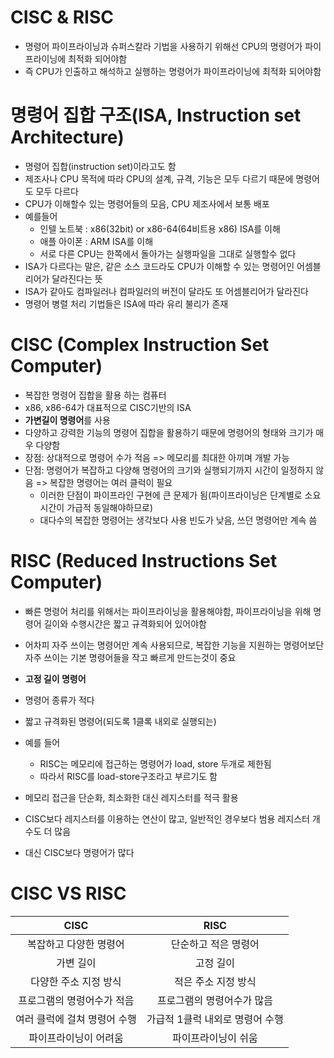 # CISC & RISC

- 명령어 파이프라이닝과 슈퍼스칼라 기법을 사용하기 위해선 CPU의 명령어가 파이프라이닝에 최적화 되어야함
- 즉 CPU가 인출하고 해석하고 실행하는 명령어가 파이프라이닝에 최적화 되어야함

# 명령어 집합 구조(ISA, Instruction set Architecture)

- 명령어 집합(instruction set)이라고도 함
- 제조사나 CPU 목적에 따라 CPU의 설계, 규격, 기능은 모두 다르기 때문에 명령어도 모두 다르다
- CPU가 이해할수 있는 명령어들의 모음, CPU 제조사에서 보통 배포
- 예를들어
  - 인텔 노트북 : x86(32bit) or x86-64(64비트용 x86) ISA를 이해
  - 애플 아이폰 : ARM ISA를 이해
  - 서로 다른 CPU는 한쪽에서 돌아가는 실행파일을 그대로 실행할수 없다
- ISA가 다르다는 말은, 같은 소스 코드라도 CPU가 이해할 수 있는 명령어인 어셈블리어가 달라진다는 뜻
- ISA가 같아도 컴파일러나 컴파일러의 버전이 달라도 또 어셈블리어가 달라진다
- 명령어 병렬 처리 기법들은 ISA에 따라 유리 불리가 존재

# CISC (Complex Instruction Set Computer)

- 복잡한 명령어 집합을 활용 하는 컴퓨터
- x86, x86-64가 대표적으로 CISC기반의 ISA
- **가변길이 명령어**를 사용
- 다양하고 강력한 기능의 명령어 집합을 활용하기 때문에 명령어의 형태와 크기가 매우 다양함
- 장점: 상대적으로 명령어 수가 적음 => 메모리를 최대한 아끼며 개발 가능
- 단점: 명령어가 복잡하고 다양해 명령어의 크기와 실행되기까지 시간이 일정하지 않음 => 복잡한 명령어는 여러 클럭이 필요
  - 이러한 단점이 파이프라인 구현에 큰 문제가 됨(파이프라이닝은 단계별로 소요시간이 가급적 동일해야하므로)
  - 대다수의 복잡한 명령어는 생각보다 사용 빈도가 낮음, 쓰던 명령어만 계속 씀

# RISC (Reduced Instructions Set Computer)

- 빠른 명령어 처리를 위해서는 파이프라이닝을 활용해야함, 파이프라이닝을 위해 명령어 길이와 수행시간은 짧고 규격화되어 있어야함
- 어차피 자주 쓰이는 명령어만 계속 사용되므로, 복잡한 기능을 지원하는 명령어보단 자주 쓰이는 기본 명령어들을 작고 빠르게 만드는것이 중요

- **고정 길이 명령어**
- 명령어 종류가 적다
- 짧고 규격화된 명령어(되도록 1클록 내외로 실행되는)
- 예를 들어
  - RISC는 메모리에 접근하는 명령어가 load, store 두개로 제한됨
  - 따라서 RISC를 load-store구조라고 부르기도 함
- 메모리 접근을 단순화, 최소화한 대신 레지스터를 적극 활용
- CISC보다 레지스터를 이용하는 연산이 많고, 일반적인 경우보다 범용 레지스터 개수도 더 많음
- 대신 CISC보다 명령어가 많다

# CISC VS RISC

|             CISC             |              RISC               |
| :--------------------------: | :-----------------------------: |
|    복잡하고 다양한 명령어    |      단순하고 적은 명령어       |
|          가변 길이           |            고정 길이            |
|    다양한 주소 지정 방식     |       적은 주소 지정 방식       |
|  프로그램의 명령어수가 적음  |   프로그램의 명령어수가 많음    |
| 여러 클럭에 걸쳐 명령어 수행 | 가급적 1클럭 내외로 명령어 수행 |
|    파이프라이닝이 어려움     |       파이프라이닝이 쉬움       |

